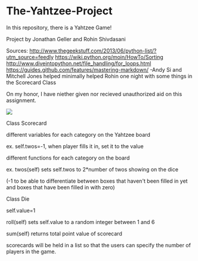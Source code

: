 # The-Yahtzee-Project

In this repository, there is a Yahtzee Game!

Project by Jonathan Geller and Rohin Shivdasani

Sources:
http://www.thegeekstuff.com/2013/06/python-list/?utm_source=feedly
https://wiki.python.org/moin/HowTo/Sorting
http://www.diveintopython.net/file_handling/for_loops.html
https://guides.github.com/features/mastering-markdown/
-Andy Si and Mitchell Jones helped minimally helped Rohin one night with some things in the Scorecard Class

On my honor, I have niether given nor recieved unauthorized aid on this assignment. 


![](https://cardgames.io/yahtzee/images/yahtzee-logo.png)







Class Scorecard

different variables for each category on the Yahtzee board

ex. self.twos=-1, when player fills it in, set it to the value

different functions for each category on the board

ex. twos(self) sets self.twos to 2*number of twos showing on the dice

(-1 to be able to differentiate between boxes that haven't been filled in yet and boxes that have been filled in with zero)

Class Die

self.value=1

roll(self) sets self.value to a random integer between 1 and 6

sum(self) returns total point value of scorecard

scorecards will be held in a list so that the users can specify the number of players in the game.
